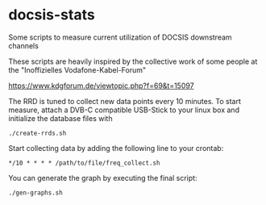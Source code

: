 # docsis-stats
Some scripts to measure current utilization of DOCSIS downstream channels

These scripts are heavily inspired by the collective work of some people at the
"Inoffizielles Vodafone-Kabel-Forum"

https://www.kdgforum.de/viewtopic.php?f=69&t=15097

The RRD is tuned to collect new data points every 10 minutes. To start
measure, attach a DVB-C compatible USB-Stick to your linux box and initialize
the database files with

```
./create-rrds.sh
```

Start collecting data by adding the following line to your crontab:

```
*/10 * * * * /path/to/file/freq_collect.sh
```

You can generate the graph by executing the final script:

```
./gen-graphs.sh
```
